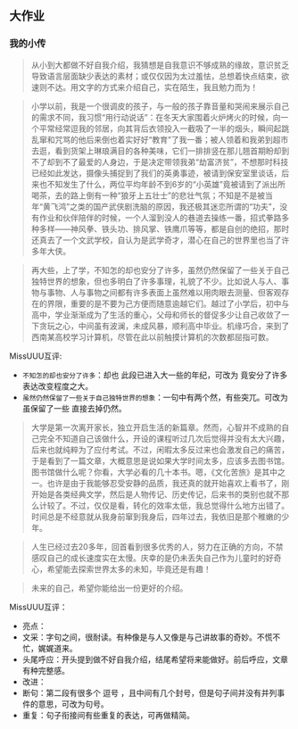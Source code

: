 ## 大作业

### 我的小传

> 从小到大都做不好自我介绍，我猜想是自我意识不够成熟的缘故，意识贫乏导致语言层面缺少表达的素材；或仅仅因为太过羞怯，总想着快点结束，欲速则不达。用文字的方式来介绍自己，实在陌生，我且勉力而为！

> 小学以前，我是一个很调皮的孩子，与一般的孩子靠音量和哭闹来展示自己的需求不同，我习惯“用行动说话”：在冬天大家围着火炉烤火的时候，向一个平常经常逗我的邻居，向其背后衣领投入一截吸了一半的烟头，瞬间起跳乱窜和咒骂的他后来倒也着实好好“教育”了我一番；被人领着和我弟到超市去逛，看到货架上琳琅满目的各种美味，它们一排排竖在那儿翘首期盼却到不了却到不了最爱的人身边，于是决定带领我弟“劫富济贫”，不想那时科技已经如此发达，摄像头捕捉到了我们的英勇事迹，被请到保安室里谈话，后来也不知发生了什么，两位平均年龄不到6岁的“小英雄”竟被请到了派出所喝茶，去的路上倒有一种“狼牙上五壮士”的悲壮气氛；不知是不是被当年“黄飞鸿”之类的国产武侠剧洗脑的原因，我还极其迷恋所谓的“功夫”，没有作业和伙伴陪伴的时候，一个人溜到没人的巷道去操练一番，招式拳路多种多样——神风拳、铁头功、排风掌、铁鹰爪等等，都是自创的绝招，那时还真去了一个文武学校，自认为是武学奇才，潜心在自己的世界里也当了许多年大侠。

> 再大些，上了学，不知怎的却也安分了许多，虽然仍然保留了一些关于自己独特世界的想象，但也多明白了许多事理，礼貌了不少。比如说人与人、事物与事物、人与事物之间都有许多表面上虽然难以用肉眼去测量、但客观存在的界限，重要的是不要为己方便而随意逾越它们。越过了小学后，初中与高中，学业渐渐成为了生活的重心，父母和师长的督促多少让自己收敛了一下贪玩之心，中间虽有波澜，未成风暴，顺利高中毕业。机缘巧合，来到了西南某高校学习计算机，尽管在此以前触摸计算机的次数都屈指可数。

MissUUU互评:
* `不知怎的却也安分了许多`：却也 此段已进入大一些的年纪，可改为 竟安分了许多 表达改变程度之大。
* `虽然仍然保留了一些关于自己独特世界的想象`：一句中有两个然，有些突兀。可改为 虽保留了一些 直接去掉仍然。

> 大学是第一次离开家长，独立开启生活的新篇章。然而，心智并不成熟的自己完全不知道自己该做什么，开设的课程听过几次后觉得并没有太大兴趣，后来也就纯粹为了应付考试。不过，闲暇太多反过来也会激发自己的痛苦，于是看到了一篇文章，大概意思是说如果大学时间太多，应该多去图书馆。图书馆做什么呢？你看，大学必看的几十本书。嗯，《文化苦旅》是其中之一。也许是由于我能够忍受安静的品质，我还真的就开始喜欢上看书了，刚开始是各类经典文学，然后是人物传记、历史传记，后来书的类别也就不那么计较了。不过，仅仅是看，转化的效率太低，我总觉得什么地方出错了。时间总是不经意就从我身前窜到我身后，四年过去，我依旧是那个稚嫩的少年。

> 人生已经过去20多年，回首看到很多优秀的人，努力在正确的方向，不禁感叹自己的成长速度实在太慢。庆幸的是仍未丢失自己作为儿童时的好奇心，希望能去探索世界太多的未知，毕竟还是有趣！

> 未来的自己，希望你能给出一份更好的介绍。

MissUUU互评：
* 亮点：
 *  文采：字句之间，很耐读。有种像是与人又像是与己讲故事的奇妙。不慌不忙，娓娓道来。
 *  头尾呼应：开头提到做不好自我介绍，结尾希望将来能做好。前后呼应，文章有种完整感。
* 改进：
 * 断句：第二段有很多个 逗号 ，且中间有几个封号，但是句子间并没有并列事件的意思，可改为句号。
 * 重复：句子衔接间有些重复的表达，可再做精简。
